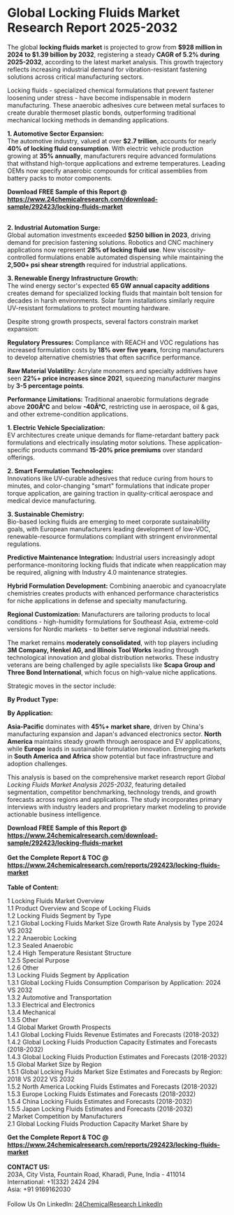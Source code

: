 <h1>Global Locking Fluids Market Research Report 2025-2032</h1><p>The global <strong>locking fluids market</strong> is projected to grow from <strong>$928 million in 2024 to $1.39 billion by 2032</strong>, registering a steady <strong>CAGR of 5.2% during 2025-2032</strong>, according to the latest market analysis. This growth trajectory reflects increasing industrial demand for vibration-resistant fastening solutions across critical manufacturing sectors.</p><p>Locking fluids - specialized chemical formulations that prevent fastener loosening under stress - have become indispensable in modern manufacturing. These anaerobic adhesives cure between metal surfaces to create durable thermoset plastic bonds, outperforming traditional mechanical locking methods in demanding applications.</p><p><strong>1. Automotive Sector Expansion:</strong><br>
The automotive industry, valued at over <strong>$2.7 trillion</strong>, accounts for nearly <strong>40% of locking fluid consumption</strong>. With electric vehicle production growing at <strong>35% annually</strong>, manufacturers require advanced formulations that withstand high-torque applications and extreme temperatures. Leading OEMs now specify anaerobic compounds for critical assemblies from battery packs to motor components.</p><div><b>Download FREE Sample of this Report @ 
            <a href="https://www.24chemicalresearch.com/download-sample/292423/locking-fluids-market">
            https://www.24chemicalresearch.com/download-sample/292423/locking-fluids-market</a></b></div><br><p><strong>2. Industrial Automation Surge:</strong><br>
Global automation investments exceeded <strong>$250 billion in 2023</strong>, driving demand for precision fastening solutions. Robotics and CNC machinery applications now represent <strong>28% of locking fluid use</strong>. New viscosity-controlled formulations enable automated dispensing while maintaining the <strong>2,500+ psi shear strength</strong> required for industrial applications.</p><p><strong>3. Renewable Energy Infrastructure Growth:</strong><br> 
The wind energy sector's expected <strong>65 GW annual capacity additions</strong> creates demand for specialized locking fluids that maintain bolt tension for decades in harsh environments. Solar farm installations similarly require UV-resistant formulations to protect mounting hardware.</p><p>Despite strong growth prospects, several factors constrain market expansion:</p><p><strong>Regulatory Pressures:</strong> Compliance with REACH and VOC regulations has increased formulation costs by <strong>18% over five years</strong>, forcing manufacturers to develop alternative chemistries that often sacrifice performance.</p><p><strong>Raw Material Volatility:</strong> Acrylate monomers and specialty additives have seen <strong>22%+ price increases since 2021</strong>, squeezing manufacturer margins by <strong>3-5 percentage points</strong>.</p><p><strong>Performance Limitations:</strong> Traditional anaerobic formulations degrade above <strong>200Â°C</strong> and below <strong>-40Â°C</strong>, restricting use in aerospace, oil &amp; gas, and other extreme-condition applications.</p><p><strong>1. Electric Vehicle Specialization:</strong><br>
EV architectures create unique demands for flame-retardant battery pack formulations and electrically insulating motor solutions. These application-specific products command <strong>15-20% price premiums</strong> over standard offerings.</p><p><strong>2. Smart Formulation Technologies:</strong><br>
Innovations like UV-curable adhesives that reduce curing from hours to minutes, and color-changing "smart" formulations that indicate proper torque application, are gaining traction in quality-critical aerospace and medical device manufacturing.</p><p><strong>3. Sustainable Chemistry:</strong><br>
Bio-based locking fluids are emerging to meet corporate sustainability goals, with European manufacturers leading development of low-VOC, renewable-resource formulations compliant with stringent environmental regulations.</p><p><strong>Predictive Maintenance Integration:</strong> Industrial users increasingly adopt performance-monitoring locking fluids that indicate when reapplication may be required, aligning with Industry 4.0 maintenance strategies.</p><p><strong>Hybrid Formulation Development:</strong> Combining anaerobic and cyanoacrylate chemistries creates products with enhanced performance characteristics for niche applications in defense and specialty manufacturing.</p><p><strong>Regional Customization:</strong> Manufacturers are tailoring products to local conditions - high-humidity formulations for Southeast Asia, extreme-cold versions for Nordic markets - to better serve regional industrial needs.</p><p>The market remains <strong>moderately consolidated</strong>, with top players including <strong>3M Company, Henkel AG, and Illinois Tool Works</strong> leading through technological innovation and global distribution networks. These industry veterans are being challenged by agile specialists like <strong>Scapa Group and Three Bond International</strong>, which focus on high-value niche applications.</p><p>Strategic moves in the sector include:</p><p><strong>By Product Type:</strong></p><p><strong>By Application:</strong></p><p><strong>Asia-Pacific</strong> dominates with <strong>45%+ market share</strong>, driven by China's manufacturing expansion and Japan's advanced electronics sector. <strong>North America</strong> maintains steady growth through aerospace and EV applications, while <strong>Europe</strong> leads in sustainable formulation innovation. Emerging markets in <strong>South America and Africa</strong> show potential but face infrastructure and adoption challenges.</p><p>This analysis is based on the comprehensive market research report <em>Global Locking Fluids Market Analysis 2025-2032</em>, featuring detailed segmentation, competitor benchmarking, technology trends, and growth forecasts across regions and applications. The study incorporates primary interviews with industry leaders and proprietary market modeling to provide actionable business intelligence.</p><div><b>Download FREE Sample of this Report @ 
            <a href="https://www.24chemicalresearch.com/download-sample/292423/locking-fluids-market">
            https://www.24chemicalresearch.com/download-sample/292423/locking-fluids-market</a></b></div><br><div><b>Get the Complete Report & TOC @ 
            <a href="https://www.24chemicalresearch.com/reports/292423/locking-fluids-market">
            https://www.24chemicalresearch.com/reports/292423/locking-fluids-market</a></b></div><br>
            <b>Table of Content:</b><p>1 Locking Fluids Market Overview<br />
    1.1 Product Overview and Scope of Locking Fluids<br />
    1.2 Locking Fluids Segment by Type<br />
        1.2.1 Global Locking Fluids Market Size Growth Rate Analysis by Type 2024 VS 2032<br />
        1.2.2 Anaerobic Locking<br />
        1.2.3 Sealed Anaerobic<br />
        1.2.4 High Temperature Resistant Structure<br />
        1.2.5 Special Purpose<br />
        1.2.6 Other<br />
    1.3 Locking Fluids Segment by Application<br />
        1.3.1 Global Locking Fluids Consumption Comparison by Application: 2024 VS 2032<br />
        1.3.2 Automotive and Transportation<br />
        1.3.3 Electrical and Electronics<br />
        1.3.4 Mechanical<br />
        1.3.5 Other<br />
    1.4 Global Market Growth Prospects<br />
        1.4.1 Global Locking Fluids Revenue Estimates and Forecasts (2018-2032)<br />
        1.4.2 Global Locking Fluids Production Capacity Estimates and Forecasts (2018-2032)<br />
        1.4.3 Global Locking Fluids Production Estimates and Forecasts (2018-2032)<br />
    1.5 Global Market Size by Region<br />
        1.5.1 Global Locking Fluids Market Size Estimates and Forecasts by Region: 2018 VS 2022 VS 2032<br />
        1.5.2 North America Locking Fluids Estimates and Forecasts (2018-2032)<br />
        1.5.3 Europe Locking Fluids Estimates and Forecasts (2018-2032)<br />
        1.5.4 China Locking Fluids Estimates and Forecasts (2018-2032)<br />
        1.5.5 Japan Locking Fluids Estimates and Forecasts (2018-2032)<br />
2 Market Competition by Manufacturers<br />
    2.1 Global Locking Fluids Production Capacity Market Share by</p><div><b>Get the Complete Report & TOC @ 
            <a href="https://www.24chemicalresearch.com/reports/292423/locking-fluids-market">
            https://www.24chemicalresearch.com/reports/292423/locking-fluids-market</a></b></div><br><b>CONTACT US:</b><br>
            203A, City Vista, Fountain Road, Kharadi, Pune, India - 411014<br>
            International: +1(332) 2424 294<br>
            Asia: +91 9169162030 <br><br>
            Follow Us On LinkedIn: <a href="https://www.linkedin.com/company/24chemicalresearch/">24ChemicalResearch LinkedIn</a>